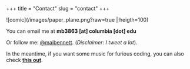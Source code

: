 +++
title = "Contact"
slug = "contact"
+++

![comic](/images/paper_plane.png?raw=true | heigth=100)

You can email me at **mb3863 \[at\] columbia \[dot\] edu**

Or follow me: [@maibennett](https://twitter.com/maibennett). (*Disclaimer: I tweet a lot*).

In the meantime, if you want some music for furious coding, you can also check **[this out](https://open.spotify.com/user/11120745477/playlist/7d1UxfElRAykPIoBmSTgnW?si=qHRZZycvSD-ou8qQRMichQ)**.
